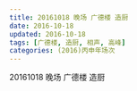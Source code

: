 ```yaml
---
title: 20161018 晚场 广德楼 造厨
date: 2016-10-18
updated: 2016-10-18
tags: [广德楼, 造厨, 相声, 高峰] 
categories: (2016)丙申年场次 
---
```

20161018 晚场 广德楼 造厨

